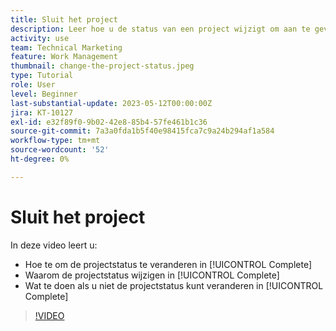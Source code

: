 ```yaml
---
title: Sluit het project
description: Leer hoe u de status van een project wijzigt om aan te geven dat het werk is voltooid.
activity: use
team: Technical Marketing
feature: Work Management
thumbnail: change-the-project-status.jpeg
type: Tutorial
role: User
level: Beginner
last-substantial-update: 2023-05-12T00:00:00Z
jira: KT-10127
exl-id: e32f89f0-9b02-42e8-85b4-57fe461b1c36
source-git-commit: 7a3a0fda1b5f40e98415fca7c9a24b294af1a584
workflow-type: tm+mt
source-wordcount: '52'
ht-degree: 0%

---
```


# Sluit het project

In deze video leert u:

* Hoe te om de projectstatus te veranderen in [!UICONTROL Complete]
* Waarom de projectstatus wijzigen in [!UICONTROL Complete]
* Wat te doen als u niet de projectstatus kunt veranderen in [!UICONTROL Complete]

>[!VIDEO](https://video.tv.adobe.com/v/3419336/?quality=12&learn=on)
